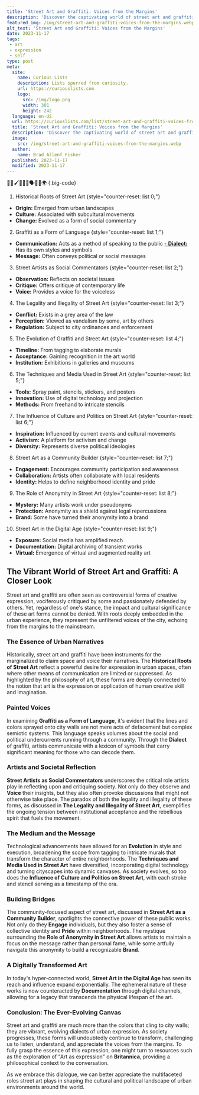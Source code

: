 ```yaml
---
title: 'Street Art and Graffiti: Voices from the Margins'
description: 'Discover the captivating world of street art and graffiti through the voices of marginalized artists, offering a curious perspective on urban creativity.'
featured_img: /img/street-art-and-graffiti-voices-from-the-margins.webp
alt_text: 'Street Art and Graffiti: Voices from the Margins'
date: 2023-11-17
tags:
 - art
 - expression
 - self
type: post
meta:
  site:
    name: Curious Lists
    description: Lists spurred from curiosity.
    url: https://curiouslists.com
    logo:
      src: /img/logo.png
      width: 301
      height: 242
  language: en-US
  url: https://curiouslists.com/list/street-art-and-graffiti-voices-from-the-margins
  title: 'Street Art and Graffiti: Voices from the Margins'
  description: 'Discover the captivating world of street art and graffiti through the voices of marginalized artists, offering a curious perspective on urban creativity.'
  image:
    src: /img/street-art-and-graffiti-voices-from-the-margins.webp
  author:
    name: Brad Allenf Fisher
  published: 2023-11-17
  modified: 2023-11-17
---
```



🎨🌆🖌️🚧👀🧩🗣️👤🚀🌍 {.big-code}

1. Historical Roots of Street Art {style="counter-reset: list 0;"}
  - **Origin:** Emerged from urban landscapes
  - **Culture:** Associated with subcultural movements
  - **Change:** Evolved as a form of social commentary

2. Graffiti as a Form of Language {style="counter-reset: list 1;"}
  - **Communication:** Acts as a method of speaking to the public
  [-   **Dialect:**](https://curiouslists.com/list/the-role-of-texture-and-form-in-expressive-artwork) Has its own styles and symbols
  - **Message:** Often conveys political or social messages

3. Street Artists as Social Commentators {style="counter-reset: list 2;"}
  - **Observation:** Reflects on societal issues
  - **Critique:** Offers critique of contemporary life
  - **Voice:** Provides a voice for the voiceless

4. The Legality and Illegality of Street Art {style="counter-reset: list 3;"}
  - **Conflict:** Exists in a grey area of the law
  - **Perception:** Viewed as vandalism by some, art by others
  - **Regulation:** Subject to city ordinances and enforcement

5. The Evolution of Graffiti and Street Art {style="counter-reset: list 4;"}
  - **Timeline:** From tagging to elaborate murals
  - **Acceptance:** Gaining recognition in the art world
  - **Institution:** Exhibitions in galleries and museums

6. The Techniques and Media Used in Street Art {style="counter-reset: list 5;"}
  - **Tools:** Spray paint, stencils, stickers, and posters
  - **Innovation:** Use of digital technology and projection
  - **Methods:** From freehand to intricate stencils

7. The Influence of Culture and Politics on Street Art {style="counter-reset: list 6;"}
  - **Inspiration:** Influenced by current events and cultural movements
  - **Activism:** A platform for activism and change
  - **Diversity:** Represents diverse political ideologies

8. Street Art as a Community Builder {style="counter-reset: list 7;"}
  - **Engagement:** Encourages community participation and awareness
  - **Collaboration:** Artists often collaborate with local residents
  - **Identity:** Helps to define neighborhood identity and pride

9. The Role of Anonymity in Street Art {style="counter-reset: list 8;"}
  - **Mystery:** Many artists work under pseudonyms
  - **Protection:** Anonymity as a shield against legal repercussions
  - **Brand:** Some have turned their anonymity into a brand

10. Street Art in the Digital Age {style="counter-reset: list 9;"}
  - **Exposure:** Social media has amplified reach
  - **Documentation:** Digital archiving of transient works
  - **Virtual:** Emergence of virtual and augmented reality art


## The Vibrant World of Street Art and Graffiti: A Closer Look

Street art and graffiti are often seen as controversial forms of creative expression, vociferously critiqued by some and passionately defended by others. Yet, regardless of one's stance, the impact and cultural significance of these art forms cannot be denied. With roots deeply embedded in the urban experience, they represent the unfiltered voices of the city, echoing from the margins to the mainstream.

### The Essence of Urban Narratives

Historically, street art and graffiti have been instruments for the marginalized to claim space and voice their narratives. The **Historical Roots of Street Art** reflect a powerful desire for expression in urban spaces, often where other means of communication are limited or suppressed. As highlighted by the philosophy of art, these forms are deeply connected to the notion that art is the expression or application of human creative skill and imagination. 

### Painted Voices

In examining **Graffiti as a Form of Language**, it's evident that the lines and colors sprayed onto city walls are not mere acts of defacement but complex semiotic systems. This language speaks volumes about the social and political undercurrents running through a community. Through the **Dialect** of graffiti, artists communicate with a lexicon of symbols that carry significant meaning for those who can decode them.

### Artists and Societal Reflection

**Street Artists as Social Commentators** underscores the critical role artists play in reflecting upon and critiquing society. Not only do they observe and **Voice** their insights, but they also often provoke discussions that might not otherwise take place. The paradox of both the legality and illegality of these forms, as discussed in **The Legality and Illegality of Street Art**, exemplifies the ongoing tension between institutional acceptance and the rebellious spirit that fuels the movement.

### The Medium and the Message

Technological advancements have allowed for an **Evolution** in style and execution, broadening the scope from tagging to intricate murals that transform the character of entire neighborhoods. The **Techniques and Media Used in Street Art** have diversified, incorporating digital technology and turning cityscapes into dynamic canvases. As society evolves, so too does the **Influence of Culture and Politics on Street Art**, with each stroke and stencil serving as a timestamp of the era.

### Building Bridges

The community-focused aspect of street art, discussed in **Street Art as a Community Builder**, spotlights the connective power of these public works. Not only do they **Engage** individuals, but they also foster a sense of collective identity and **Pride** within neighborhoods. The mystique surrounding the **Role of Anonymity in Street Art** allows artists to maintain a focus on the message rather than personal fame, while some artfully navigate this anonymity to build a recognizable **Brand**.

### A Digitally Transformed Art

In today's hyper-connected world, **Street Art in the Digital Age** has seen its reach and influence expand exponentially. The ephemeral nature of these works is now counteracted by **Documentation** through digital channels, allowing for a legacy that transcends the physical lifespan of the art.

### Conclusion: The Ever-Evolving Canvas

Street art and graffiti are much more than the colors that cling to city walls; they are vibrant, evolving dialects of urban expression. As society progresses, these forms will undoubtedly continue to transform, challenging us to listen, understand, and appreciate the voices from the margins. To fully grasp the essence of this expression, one might turn to resources such as the exploration of "Art as expression" on **Britannica**, providing a philosophical context to the conversation.

As we embrace this dialogue, we can better appreciate the multifaceted roles street art plays in shaping the cultural and political landscape of urban environments around the world.